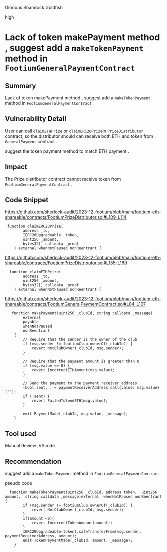 Glorious Shamrock Goldfish

high

# Lack of token makePayment method , suggest add a `makeTokenPayment` method in `FootiumGeneralPaymentContract`

## Summary
Lack of token makePayment method , suggest add a `makeTokenPayment` method in `FootiumGeneralPaymentContract`

## Vulnerability Detail
User can call `claimETHPrize` or `claimERC20Prize`in `PriceDistributor` contract, so the distributor should can receive both ETH and token from `GeneralPayment` contract .

suggest the token payment method to match ETH payment .

## Impact
The Prize distributor contract cannot receive token from `FootiumGeneralPaymentContract` .

## Code Snippet
https://github.com/sherlock-audit/2023-12-footium/blob/main/footium-eth-shareable/contracts/FootiumPrizeDistributor.sol#L109-L114

```solidity
 function claimERC20Prize(
        address _to,
        IERC20Upgradeable _token,
        uint256 _amount,
        bytes32[] calldata _proof
    ) external whenNotPaused nonReentrant {
```

https://github.com/sherlock-audit/2023-12-footium/blob/main/footium-eth-shareable/contracts/FootiumPrizeDistributor.sol#L155-L160

```solidity
  function claimETHPrize(
        address _to,
        uint256 _amount,
        bytes32[] calldata _proof
    ) external whenNotPaused nonReentrant {
```

https://github.com/sherlock-audit/2023-12-footium/blob/main/footium-eth-shareable/contracts/FootiumGeneralPaymentContract.sol#L84-L107

```solidity
   function makePayment(uint256 _clubId, string calldata _message)
        external
        payable
        whenNotPaused
        nonReentrant
    {
        // Require that the sender is the owner of the club
        if (msg.sender != footiumClub.ownerOf(_clubId)) {
            revert NotClubOwner(_clubId, msg.sender);
        }

        // Require that the payment amount is greater than 0
        if (msg.value <= 0) {
            revert IncorrectETHAmount(msg.value);
        }

        // Send the payment to the payment receiver address
        (bool sent, ) = paymentReceiverAddress.call{value: msg.value}("");
        if (!sent) {
            revert FailedToSendETH(msg.value);
        }

        emit PaymentMade(_clubId, msg.value, _message);
    }
```

## Tool used

Manual Review ,VScode

## Recommendation
suggest add a `makeTokenPayment` method in `FootiumGeneralPaymentContract`

pseudo code

```solidity
  function makeTokenPayment(uint256 _clubId, address token,  uint256 amount,  string calldata _message)external  whenNotPaused nonReentrant {
        if (msg.sender != footiumClub.ownerOf(_clubId)) {
            revert NotClubOwner(_clubId, msg.sender);
        }
        if(amount <0){
            revert IncorrectTokenAmount(amount);
        }
        IERC20Upgradeable(token).safeTransferFrom(msg.sender, paymentReceiverAddress, amount);
        emit TokenPaymentMade(_clubId, amount, _message);
    }
```

